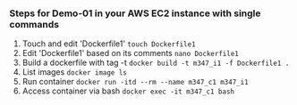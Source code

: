 ### Steps for Demo-01 in your AWS EC2 instance with single commands
1. Touch and edit 'Dockerfile1'
```touch Dockerfile1```
2. Edit 'Dockerfile1' based on its comments
```nano Dockerfile1```
3. Build a dockerfile with tag -t
```docker build -t m347_i1 -f Dockerfile1 .```
4. List images
```docker image ls```
5. Run container
```docker run -itd --rm --name m347_c1 m347_i1```
4. Access container via bash
```docker exec -it m347_c1 bash```

